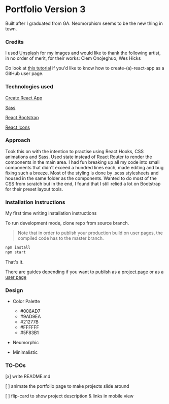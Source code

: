 # Portfolio Version 3

Built after I graduated from GA. Neomorphism seems to be the new thing in town.
<!-- The previous 2 versions are archived [here]() & [here](). -->

### Credits

I used [Unsplash](https://unsplash.com/) for my images and would like to thank the following artist, in no order of merit, for their works: Clem Onojeghuo, Wes Hicks

Do look at [this tutorial](https://dev.to/javascripterika/deploy-a-react-app-as-a-github-user-page-with-yarn-3fka) if you'd like to know how to create-(a)-react-app as a GitHub user page.

### Technologies used

[Create React App](https://github.com/facebook/create-react-app)

[Sass](https://sass-lang.com/)

[React Bootstrap](https://react-bootstrap.netlify.com/)

[React Icons](https://react-icons.netlify.com/#/)

### Approach

Took this on with the intention to practise using React Hooks, CSS animations and Sass. Used state instead of React Router to render the components in the main area. I had fun breaking up all my code into small components that didn't exceed a hundred lines each, made editing and bug fixing such a breeze. Most of the styling is done by .scss stylesheets and housed in the same folder as the components. Wanted to do most of the CSS from scratch but in the end, I found that I still relied a lot on Bootstrap for their preset layout tools.

### Installation Instructions

My first time writing installation instructions

To run development mode, clone repo from source branch.
> Note that in order to publish your production build on user pages, the compiled code has to the master branch.

```bash
npm install
npm start
```

That's it.

There are guides depending if you want to publish as a [project page](https://github.com/gitname/react-gh-pages) or as a [user page](https://dev.to/javascripterika/deploy-a-react-app-as-a-github-user-page-with-yarn-3fka)

### Design

* Color Palette
  * #006AD7
  * #9AD9EA
  * #21277B
  * #FFFFFF
  * #5F83B1

* Neumorphic

* Minimalistic

### TO-DOs

[x] write README.md

[ ] animate the portfolio page to make projects slide around

[ ] flip-card to show project description & links in mobile view
